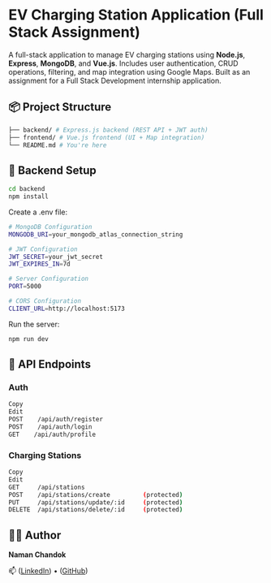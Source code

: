 # EV Charging Station Application (Full Stack Assignment)

A full-stack application to manage EV charging stations using **Node.js**, **Express**, **MongoDB**, and **Vue.js**. Includes user authentication, CRUD operations, filtering, and map integration using Google Maps. Built as an assignment for a Full Stack Development internship application.

## 📦 Project Structure
```bash
├── backend/ # Express.js backend (REST API + JWT auth)
├── frontend/ # Vue.js frontend (UI + Map integration)
└── README.md # You're here
```

## 📂 Backend Setup

```bash
cd backend
npm install
```

Create a .env file:

```bash
# MongoDB Configuration
MONGODB_URI=your_mongodb_atlas_connection_string

# JWT Configuration
JWT_SECRET=your_jwt_secret
JWT_EXPIRES_IN=7d

# Server Configuration
PORT=5000

# CORS Configuration
CLIENT_URL=http://localhost:5173
```

Run the server:

```bash
npm run dev
```

## 📮 API Endpoints

### Auth

```bash
Copy
Edit
POST    /api/auth/register
POST    /api/auth/login
GET    /api/auth/profile
```

### Charging Stations

```bash
Copy
Edit
GET     /api/stations
POST    /api/stations/create         (protected)
PUT     /api/stations/update/:id     (protected)
DELETE  /api/stations/delete/:id     (protected)
```

## 🧑‍💻 Author

**Naman Chandok**

📫 ([LinkedIn](https://www.linkedin.com/in/namanchandok/)) • ([GitHub](https://github.com/namanchandok))
